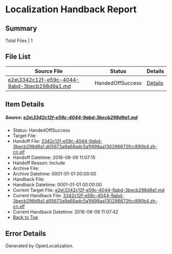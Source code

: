# <a name='report-top'></a> Localization Handback Report

## Summary
 Total Files | 1

## File List
 Source File | Status | Details 
 ----------- | ------ | ------- 
 [e2e\3342c12f-e59c-4044-9abd-3becb298d9a1.md](https://github.com/OpenLocalizationTestOrg/oltest/blob/f349e5134afd215f16eb131b243f4e4f9dc01dea/e2e/3342c12f-e59c-4044-9abd-3becb298d9a1.md) | HandedOffSuccess | [Details](#17cd046676863476cb9d57c552af2685a87a10001)

## Item Details
##### <a name='17cd046676863476cb9d57c552af2685a87a10001'></a> Source: [e2e\3342c12f-e59c-4044-9abd-3becb298d9a1.md](https://github.com/OpenLocalizationTestOrg/oltest/blob/f349e5134afd215f16eb131b243f4e4f9dc01dea/e2e/3342c12f-e59c-4044-9abd-3becb298d9a1.md)
* Status: HandedOffSuccess
* Target File: 
* Handoff File: [3342c12f-e59c-4044-9abd-3becb298d9a1.d05673a9a68adc5a1f498aa130296672fcc890b4.zh-cn.xlf](https://github.com/OpenLocalizationTestOrg/olhandoff-e2e/blob/34d515cb9b383441569b650cc6640c2f7b40e15a/ol-handoff/OpenLocalizationTestOrg/ol-test-zhcn/ci/ht/3342c12f-e59c-4044-9abd-3becb298d9a1.d05673a9a68adc5a1f498aa130296672fcc890b4.zh-cn.xlf)
* Handoff Datetime: 2016-08-09 11:07:15
* Handoff Reason: Include
* Archive File: 
* Archive Datetime: 0001-01-01 00:00:00
* Handback File: 
* Handback Datetime: 0001-01-01 00:00:00
* Current Target File: [e2e\3342c12f-e59c-4044-9abd-3becb298d9a1.md](https://github.com/OpenLocalizationTestOrg/ol-test-zhcn/blob/a69eb29138b139a715bf7860674ca98d691429a9/e2e/3342c12f-e59c-4044-9abd-3becb298d9a1.md)
* Current Handback File: [3342c12f-e59c-4044-9abd-3becb298d9a1.d05673a9a68adc5a1f498aa130296672fcc890b4.zh-cn.xlf](https://github.com/OpenLocalizationTestOrg/olhandback-e2e/blob/d667de71b918cc1961b7c922ae50b0603e8224fd/ol-handback/OpenLocalizationTestOrg/ol-test-zhcn/ci/ht/3342c12f-e59c-4044-9abd-3becb298d9a1.d05673a9a68adc5a1f498aa130296672fcc890b4.zh-cn.xlf)
* Current Handback Datetime: 2016-08-09 11:07:42
* [Back to Top](#report-top)


## Error Details

Generated by OpenLocalization.
